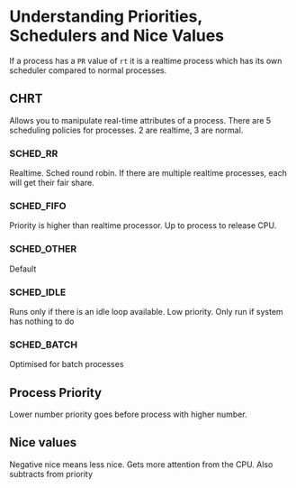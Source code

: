 # Understanding Priorities, Schedulers and Nice Values
If a process has a `PR` value of `rt` it is a realtime process which has its own scheduler compared to normal processes.

## CHRT
Allows you to manipulate real-time attributes of a process. There are 5 scheduling policies for processes. 2 are realtime, 3 are normal.

### SCHED_RR
Realtime. Sched round robin. If there are multiple realtime processes, each will get their fair share.

### SCHED_FIFO
Priority is higher than realtime processor. Up to process to release CPU.

### SCHED_OTHER
Default

### SCHED_IDLE
Runs only if there is an idle loop available. Low priority. Only run if system has nothing to do
### SCHED_BATCH
Optimised for batch processes

## Process Priority
Lower number priority goes before process with higher number.

## Nice values
Negative nice means less nice. Gets more attention from the CPU. Also subtracts from priority